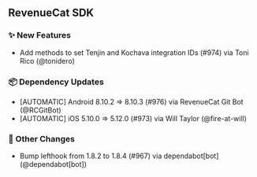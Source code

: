 ## RevenueCat SDK
### ✨ New Features
* Add methods to set Tenjin and Kochava integration IDs (#974) via Toni Rico (@tonidero)
### 📦 Dependency Updates
* [AUTOMATIC] Android 8.10.2 => 8.10.3 (#976) via RevenueCat Git Bot (@RCGitBot)
* [AUTOMATIC] iOS 5.10.0 => 5.12.0 (#973) via Will Taylor (@fire-at-will)

### 🔄 Other Changes
* Bump lefthook from 1.8.2 to 1.8.4 (#967) via dependabot[bot] (@dependabot[bot])

